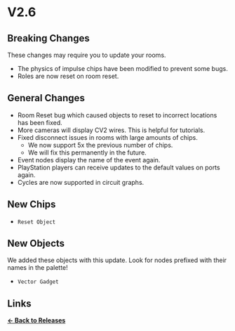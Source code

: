 # V2.6

## Breaking Changes

These changes may require you to update your rooms.

* The physics of impulse chips have been modified to prevent some bugs.
* Roles are now reset on room reset.

## General Changes

* Room Reset bug which caused objects to reset to incorrect locations has been fixed.
* More cameras will display CV2 wires. This is helpful for tutorials.
* Fixed disconnect issues in rooms with large amounts of chips.
    * We now support 5x the previous number of chips.
    * We will fix this permanently in the future.
* Event nodes display the name of the event again.
* PlayStation players can receive updates to the default values on ports again.
* Cycles are now supported in circuit graphs.

## New Chips

* `Reset Object`

## New Objects

We added these objects with this update. Look for nodes prefixed with their names in the palette!

* `Vector Gadget`

## Links

**[<- Back to Releases](https://tyleo-rec.github.io/CircuitsV2Resources/releases/)**

